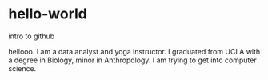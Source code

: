 # hello-world
intro to github

hellooo. I am a data analyst and yoga instructor. I graduated from UCLA with a degree in Biology, minor in Anthropology. I am trying to get into computer science.
